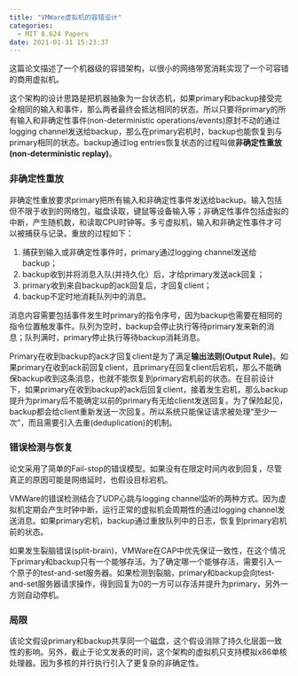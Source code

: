 ```yaml
---
title: "VMWare虚拟机的容错设计"
categories: 
  - MIT 8.624 Papers
date: 2021-01-31 15:23:37
---
```


这篇论文描述了一个机器级的容错架构，以很小的网络带宽消耗实现了一个可容错的商用虚拟机。

这个架构的设计思路是把机器抽象为一台状态机，如果primary和backup接受完全相同的输入和事件，那么两者最终会抵达相同的状态。所以只要将primary的所有输入和非确定性事件(non-deterministic operations/events)原封不动的通过logging channel发送给backup，那么在primary宕机时，backup也能恢复到与primary相同的状态。backup通过log entries恢复状态的过程叫做**非确定性重放(non-deterministic replay)**。

### 非确定性重放

非确定性重放要求primary把所有输入和非确定性事件发送给backup。输入包括但不限于收到的网络包，磁盘读取，键鼠等设备输入等；非确定性事件包括虚拟的中断，产生随机数，和读取CPU时钟等。多亏虚拟机，输入和非确定性事件才可以被捕获与记录。重放的过程如下：

1. 捕获到输入或非确定性事件时，primary通过logging channel发送给backup；
2. backup收到并将消息入队(并持久化）后，才给primary发送ack回复；
3. primary收到来自backup的ack回复后，才回复client；
4. backup不定时地消耗队列中的消息。

消息内容需要包括事件发生时primary的指令序号，因为backup也需要在相同的指令位置触发事件。队列为空时，backup会停止执行等待primary发来新的消息；队列满时，primary停止执行等待backup消耗消息。

Primary在收到backup的ack才回复client是为了满足**输出法则(Output Rule)**。如果primary在收到ack前回复client，且primary在回复client后宕机，那么不能确保backup收到这条消息，也就不能恢复到primary宕机前的状态。在目前设计下，如果primary在收到backup的ack后回复client，接着发生宕机，那么backup提升为primary后不能确定以前的primary有无给client发送回复。为了保险起见，backup都会给client重新发送一次回复。所以系统只能保证请求被处理“至少一次”，而且需要引入去重(deduplication)的机制。

### 错误检测与恢复

论文采用了简单的Fail-stop的错误模型。如果没有在限定时间内收到回复，尽管真正的原因可能是网络延时，也假设目标宕机。

VMWare的错误检测结合了UDP心跳与logging channel监听的两种方式。因为虚拟机定期会产生时钟中断，运行正常的虚拟机会周期性的通过logging channel发送消息。如果primary宕机，backup通过重放队列中的日志，恢复到primary宕机前的状态。

如果发生裂脑错误(split-brain)，VMWare在CAP中优先保证一致性，在这个情况下primary和backup只有一个能够存活。为了确定哪一个能够存活，需要引入一个原子的test-and-set服务器。如果检测到裂脑，primary和backup会向test-and-set服务器请求操作，得到回复为0的一方可以存活并提升为primary，另外一方则自动停机。

### 局限

该论文假设primary和backup共享同一个磁盘，这个假设消除了持久化层面一致性的影响。另外，截止于论文发表的时间，这个架构的虚拟机只支持模拟x86单核处理器。因为多核的并行执行引入了更复杂的非确定性。

